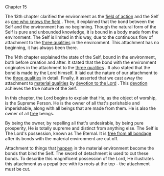 # <a name='_Translatory_notes'></a>
<a name='_Provoking_thought'></a>
<a name='_Toc488528606'></a>
Chapter 15


The 13th chapter clarified the environment as the 
[field of action](field_and_knower_of_field)
 and the Self as 
[one who knows the field](field_and_knower_of_field)
. Then, it explained that the bond between the Self and the environment has no beginning. Though the natural form of the Self is pure and unbounded knowledge, it is bound in a body made from the environment. The Self is limited in this way, due to the continuous flow of attachment to the 
[three qualities](satva_rajas_tamas)
 in the environment. This attachment has no beginning, it has always been there.

The 14th chapter explained the state of the Self, bound in the environment, both before creation and after. It stated that the bond with the environment originates in the attachment to the 
[three qualities](satva_rajas_tamas_effects)
. It also stated that the bond is made by the Lord himself. It laid out the nature of our attachment to the 
[three qualities](satva_rajas_tamas_effects)
 in detail. Finally, it asserted that we cast away the attachment to 
[material qualities](satva_rajas_tamas)
 by 
[devotion to the Lord](bhakti_a_defn)
. This 
[devotion](bhakti_a_defn)
 achieves the true nature of the Self.

In this chapter, the Lord begins to explain that He, as the object of worship, is the Supreme Person. He is the owner of all that's perishable and imperishable, along with all beings that are made from them. He is also the owner of all 
[free](Moksha)
 beings. 

By being the owner, by repelling all that's undesirable, by being pure prosperity, He is totally supreme and distinct from anything else. The Self is The Lord's possession, known as The Eternal. It is 
[free from all bondage](Moksha)
 after its bonds with the material environment are cut off. 

Attachment to things that 
[happen](happenings)
 in the material environment become the bonds that bind the Self. The sword of detachment is used to cut these bonds. To describe this magnificent possession of the Lord, He illustrates this attachment as a pepal tree with its roots at the top - the attachment must be cut.


